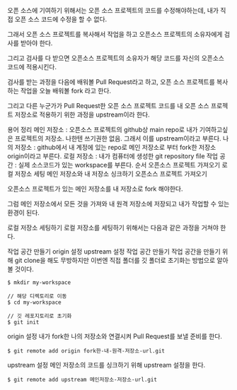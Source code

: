 오픈 소스에 기여하기 위해서는 오픈 소스 프로젝트의 코드를 수정해야하는데, 내가 직접 오픈 소스 코드에 수정을 할 수 없다.



그래서 오픈 소스 프로젝트를 복사해서 작업을 하고 오픈소스 프로젝트의 소유자에게 검사를 받아야 한다.



그리고 검사를 다 받으면 오픈소스 프로젝트의 소유자가 해당 코드를 자신의 오픈소스 코드에 적용시킨다.



검사를 받는 과정을 다음에 배워볼 Pull Request라고 하고, 오픈 소스 프로젝트를 복사하는 작업을 오늘 배워볼 fork 라고 한다.



그리고 다른 누군가가 Pull Request한 오픈 소스 프로젝트 코드를 내 오픈 소스 프로젝트 저장소로 적용하기 위한 과정을 upstream이라 한다.


용어 정리
메인 저장소 : 오픈소스 프로젝트의 github상 main repo로 내가 기여하고싶은 프로젝트의 저장소. 나한텐 쓰기권한 없음. 그래서 이를 upstream이라고 부른다.
나의 저장소 : github에서 내 계정에 있는 repo로 메인 저장소로 부터 fork한 저장소 origin이라고 부른다.
로컬 저장소 : 내가 컴퓨터에 생성한 git repository file
작업 공간 : 실제 소스코드가 있는 workspace를 부른다.
순서
오픈소스 프로젝트 가져오기
로컬 저장소 세팅
메인 저장소와 내 저장소 싱크하기
오픈소스 프로젝트 가져오기




오픈소스 프로젝트가 있는 메인 저장소를 내 저장소로 fork 해야한다.




그럼 메인 저장소에서 모든 것을 가져와 내 원격 저장소에 저장되고 내가 작업할 수 있는 환경이 된다.






로컬 저장소 세팅하기
로컬 저장소를 세팅하기 위해서는 다음과 같은 과정을 거쳐야 한다.

작업 공간 만들기
origin 설정
upstream 설정
작업 공간 만들기
작업 공간을 만들기 위해 git clone을 해도 무방하지만 이번엔 직접 폴더를 깃 폴더로 초기화는 방법으로 알아볼 것이다.

```// 내 작업 공간 폴더 만들기
$ mkdir my-workspace

// 해당 디렉토리로 이동
$ cd my-workspace

// 깃 레포지토리로 초기화
$ git init
```
origin 설정
내가 fork한 나의 저장소와 연결시켜 Pull Request를 보낼 준비를 한다.

```$ git remote add origin fork한-내-원격-저장소-url.git```

upstream 설정
메인 저장소의 코드를 싱크하기 위해 upstream 설정을 한다.

```$ git remote add upstream 메인저장소-저장소-url.git ``` 